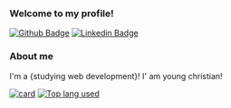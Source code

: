 ### Welcome to my profile!

[![Github Badge](https://img.shields.io/badge/-Github-000?style=flat-square&logo=Github&logoColor=white&link=https://github.com/fagnerpsantos)](https://github.com/Rodrigllb)
[![Linkedin Badge](https://img.shields.io/badge/-LinkedIn-blue?style=flat-square&logo=Linkedin&logoColor=white&link=https://www.linkedin.com/in/fagnerpsantos/)](https://www.linkedin.com/in/rodrigo-liberato-4143b221b/)

### About me
I'm a {studying web development}!
I' am young christian!

[![card](https://github-readme-stats.vercel.app/api?username=Rodrigllb&show_icons=true&theme=dark)](https://github.com/Rodrigllb/github-readme-stats) [![Top lang used](https://github-readme-stats.vercel.app/api/top-langs/?username=Rodrigllb&layout=vertical&icons=true&theme=dark)](https://github.com/Rodrigllb/github-readme-stats)

